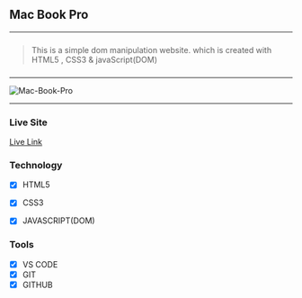 ## Mac Book Pro

---

###

> This is a simple dom manipulation website. which is created with HTML5 , CSS3 & javaScript(DOM)

###

---

<img src="https://i.ibb.co/LvYTDWL/Mac-Book-Pro.png" alt="Mac-Book-Pro" border="0">

---

### Live Site

[Live Link](https://copa-america-2021.vercel.app/)

### Technology

- [x] HTML5
- [x] CSS3
- [x] JAVASCRIPT(DOM)


### Tools

- [x] VS CODE
- [x] GIT
- [x] GITHUB